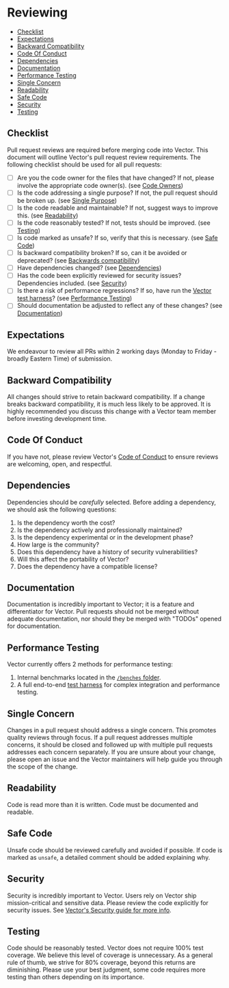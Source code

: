 # Reviewing

- [Checklist](#checklist)
- [Expectations](#expectations)
- [Backward Compatibility](#backward-compatibility)
- [Code Of Conduct](#code-of-conduct)
- [Dependencies](#dependencies)
- [Documentation](#documentation)
- [Performance Testing](#performance-testing)
- [Single Concern](#single-concern)
- [Readability](#readability)
- [Safe Code](#safe-code)
- [Security](#security)
- [Testing](#testing)

## Checklist

Pull request reviews are required before merging code into Vector. This document
will outline Vector's pull request review requirements. The following checklist
should be used for all pull requests:

- [ ] Are you the code owner for the files that have changed? If not, please involve the appropriate code owner(s). (see [Code Owners](#code-owners))
- [ ] Is the code addressing a single purpose? If not, the pull request should be broken up. (see [Single Purpose](#single-purpose))
- [ ] Is the code readable and maintainable? If not, suggest ways to improve this. (see [Readability](#readability))
- [ ] Is the code reasonably tested? If not, tests should be improved. (see [Testing](#testing))
- [ ] Is code marked as unsafe? If so, verify that this is necessary. (see [Safe Code](#safe-code))
- [ ] Is backward compatibility broken? If so, can it be avoided or deprecated? (see [Backwards compatibility](#backwards-compatibility))
- [ ] Have dependencies changed? (see [Dependencies](#dependencies))
- [ ] Has the code been explicitly reviewed for security issues? Dependencies included. (see [Security](#security))
- [ ] Is there a risk of performance regressions? If so, have run the [Vector test harness](https://github.com/vectordotdev/vector-test-harness)? (see [Performance Testing](#performance-testing))
- [ ] Should documentation be adjusted to reflect any of these changes? (see [Documentation](#documentation))

## Expectations

We endeavour to review all PRs within 2 working days (Monday to Friday - broadly Eastern Time) of submission.

## Backward Compatibility

All changes should strive to retain backward compatibility. If a change breaks
backward compatibility, it is much less likely to be approved. It is highly
recommended you discuss this change with a Vector team member before investing
development time.

## Code Of Conduct

If you have not, please review Vector's [Code of Conduct](CODE_OF_CONDUCT.md)
to ensure reviews are welcoming, open, and respectful.

## Dependencies

Dependencies should be _carefully_ selected. Before adding a dependency, we
should ask the following questions:

1. Is the dependency worth the cost?
2. Is the dependency actively and professionally maintained?
3. Is the dependency experimental or in the development phase?
4. How large is the community?
5. Does this dependency have a history of security vulnerabilities?
6. Will this affect the portability of Vector?
7. Does the dependency have a compatible license?

## Documentation

Documentation is incredibly important to Vector; it is a feature and
differentiator for Vector. Pull requests should not be merged without adequate
documentation, nor should they be merged with "TODOs" opened for documentation.

## Performance Testing

Vector currently offers 2 methods for performance testing:

1. Internal benchmarks located in the [`/benches` folder](benches).
2. A full end-to-end [test harness](https://github.com/vectordotdev/vector-test-harness)
   for complex integration and performance testing.

## Single Concern

Changes in a pull request should address a single concern. This promotes quality
reviews through focus. If a pull request addresses multiple concerns, it should
be closed and followed up with multiple pull requests addresses each concern
separately. If you are unsure about your change, please open an issue and the
Vector maintainers will help guide you through the scope of the change.

## Readability

Code is read more than it is written. Code must be documented and readable.

## Safe Code

Unsafe code should be reviewed carefully and avoided if possible. If code is
marked as `unsafe`, a detailed comment should be added explaining why.

## Security

Security is incredibly important to Vector. Users rely on Vector ship
mission-critical and sensitive data. Please review the code explicitly for
security issues. See [Vector's Security guide for more info](SECURITY.md).

## Testing

Code should be reasonably tested. Vector does not require 100% test coverage.
We believe this level of coverage is unnecessary. As a general rule of thumb,
we strive for 80% coverage, beyond this returns are diminishing. Please use
your best judgment, some code requires more testing than others depending
on its importance.
